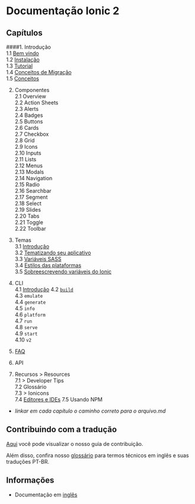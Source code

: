 # Documentação Ionic 2


## Capítulos  

####1. Introdução  
1.1 [Bem vindo](chapters/01-introducao/01a-welcome.md)   
1.2 [Instalação](chapters/01-introducao/01b-instalation.md)   
1.3 [Tutorial](chapters/01-introducao/01c-tutorial.md)  
1.4 [Conceitos de Migração](chapters/01-introducao/01d-migration.md)  
1.5 [Conceitos](chapters/01-introducao/01e-core-concepts.md) 

2. Componentes  
2.1 Overview  
2.2 Action Sheets  
2.3 Alerts  
2.4 Badges  
2.5 Buttons  
2.6 Cards  
2.7 Checkbox  
2.8 Grid  
2.9 Icons  
2.10 Inputs  
2.11 Lists  
2.12 Menus  
2.13 Modals  
2.14 Navigation  
2.15 Radio  
2.16 Searchbar  
2.17 Segment  
2.18 Select  
2.19 Slides  
2.20 Tabs  
2.21 Toggle  
2.22 Toolbar 

3. Temas  
3.1 [Introdução](chapters/03-temas/3a-intro.md)  
3.2 [Tematizando seu aplicativo](chapters/03-temas/3b-theming-your-ionic-app.md)  
3.3 [Variáveis SASS](chapters/03-temas/3c-sass-variables.md)  
3.4 [Estilos das plataformas](chapters/03-temas/3d-platform-vars.md)  
3.5 [Sobreescrevendo variáveis do Ionic](chapters/03-temas/3e-overriding-ionic-variables.md) 

4. CLI  
4.1 [Introdução](chapters/04-cli/4a-intro.md) 
4.2 [`build`](chapters/04-cli/4b-build.md)  
4.3 `emulate`  
4.4 `generate`  
4.5 `info`  
4.6 `platform`  
4.7 `run`  
4.8 `serve`  
4.9 `start`  
4.10 `v2` 

5. [FAQ](chapters/05-faq/01-faq.md) 

6. API 

7. Recursos > Resources  
7.1 > Developer Tips  
7.2 Glossário  
7.3 > Ionicons  
7.4 [Editores e IDEs](chapters/07-recursos/07d-editors-and-ides.md)
7.5 Usando NPM  

- *linkar em cada capítulo o caminho correto para o arquivo.md*


## Contribuindo com a tradução  

[Aqui](https://github.com/IonicBrazil/ionic2-docs/blob/master/CONTRIBUTING.md) você pode visualizar o nosso guia de contribuição.  

Além disso, confira nosso [glossário](https://github.com/IonicBrazil/ionic2-docs/blob/master/glossario.md) para termos técnicos em inglês e suas traduções PT-BR.


## Informações  

* Documentação em [inglês](http://ionicframework.com/docs/v2/)
